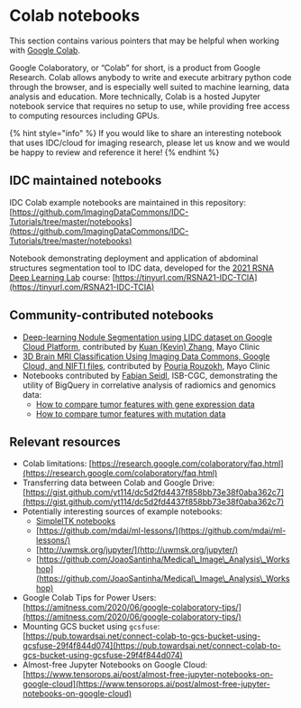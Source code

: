 # Colab notebooks

This section contains various pointers that may be helpful when working with [Google Colab](https://colab.research.google.com/notebooks/intro.ipynb).

Google Colaboratory, or “Colab” for short, is a product from Google Research. Colab allows anybody to write and execute arbitrary python code through the browser, and is especially well suited to machine learning, data analysis and education. More technically, Colab is a hosted Jupyter notebook service that requires no setup to use, while providing free access to computing resources including GPUs.

{% hint style="info" %}
If you would like to share an interesting notebook that uses IDC/cloud for imaging research, please let us know and we would be happy to review and reference it here!
{% endhint %}

## IDC maintained notebooks

IDC Colab example notebooks are maintained in this repository: [https://github.com/ImagingDataCommons/IDC-Tutorials/tree/master/notebooks](https://github.com/ImagingDataCommons/IDC-Tutorials/tree/master/notebooks)

Notebook demonstrating deployment and application of abdominal structures segmentation tool to IDC data, developed for the [2021 RSNA Deep Learning Lab](https://github.com/RSNA/AI-Deep-Learning-Lab-2021) course: [https://tinyurl.com/RSNA21-IDC-TCIA](https://tinyurl.com/RSNA21-IDC-TCIA)

## Community-contributed notebooks

* [Deep-learning Nodule Segmentation using LIDC dataset on Google Cloud Platform](https://github.com/Mayo-Radiology-Informatics-Lab/IDC\_GoogleCloud\_Notebook), contributed by [Kuan (Kevin) Zhang](https://www.mayo.edu/research/labs/radiology-informatics/faculty-staff), Mayo Clinic
* [3D Brain MRI Classification Using Imaging Data Commons, Google Cloud, and NIFTI files](https://github.com/Mayo-Radiology-Informatics-Lab/IDC\_GoogleCloud\_Notebook\_3DClassification), contributed by [Pouria Rouzokh](https://www.mayo.edu/research/labs/radiology-informatics/faculty-staff), Mayo Clinic
* Notebooks contributed by [Fabian Seidl](https://www.linkedin.com/in/fabian-seidl-390147a4/), ISB-CGC, demonstrating the utility of BigQuery in correlative analysis of radiomics and genomics data:
  * [How to compare tumor features with gene expression data](https://github.com/isb-cgc/Community-Notebooks/blob/master/Notebooks/How\_to\_compare\_tumor\_features\_with\_gene\_expression\_data.ipynb)
  * [How to compare tumor features with mutation data](https://github.com/isb-cgc/Community-Notebooks/blob/master/Notebooks/How\_to\_compare\_tumor\_features\_with\_mutation\_data.ipynb)

## Relevant resources

* Colab limitations: [https://research.google.com/colaboratory/faq.html](https://research.google.com/colaboratory/faq.html)
* Transferring data between Colab and Google Drive: [https://gist.github.com/yt114/dc5d2fd4437f858bb73e38f0aba362c7](https://gist.github.com/yt114/dc5d2fd4437f858bb73e38f0aba362c7)
* Potentially interesting sources of example notebooks:
  * [SimpleITK notebooks](https://github.com/InsightSoftwareConsortium/SimpleITK-Notebooks/tree/master/Python)
  * [https://github.com/mdai/ml-lessons/](https://github.com/mdai/ml-lessons/)
  * [http://uwmsk.org/jupyter/](http://uwmsk.org/jupyter/)
  * [https://github.com/JoaoSantinha/Medical\_Image\_Analysis\_Workshop](https://github.com/JoaoSantinha/Medical\_Image\_Analysis\_Workshop)
* Google Colab Tips for Power Users: [https://amitness.com/2020/06/google-colaboratory-tips/](https://amitness.com/2020/06/google-colaboratory-tips/)
* Mounting GCS bucket using `gcsfuse`: [https://pub.towardsai.net/connect-colab-to-gcs-bucket-using-gcsfuse-29f4f844d074](https://pub.towardsai.net/connect-colab-to-gcs-bucket-using-gcsfuse-29f4f844d074)
* Almost-free Jupyter Notebooks on Google Cloud: [https://www.tensorops.ai/post/almost-free-jupyter-notebooks-on-google-cloud](https://www.tensorops.ai/post/almost-free-jupyter-notebooks-on-google-cloud)
